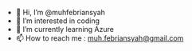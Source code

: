 - 👋 Hi, I’m @muhfebriansyah
- 👀 I’m interested in coding
- 🌱 I’m currently learning Azure
- 📫 How to reach me : muh.febriansyah@gmail.com

<!---
muhfebriansyah/muhfebriansyah is a ✨ special ✨ repository because its `README.md` (this file) appears on your GitHub profile.
You can click the Preview link to take a look at your changes.
--->
